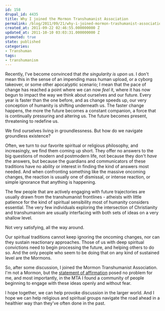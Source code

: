 ```yaml
---
id: 158
drupal_id: 4435
title: Why I joined the Mormon Transhumanist Association
permalink: /blog/2011/09/21/why-i-joined-mormon-trashumanist-association
created_at: 2011-09-22 02:46:55.000000000 Z
updated_at: 2011-10-10 03:03:31.000000000 Z
promoted: true
state: published
categories:
- Transhuman
tags:
- transhumanism
---
```

Recently, I've become convinced that *the singularity is upon us*. I don't mean this in the sense of an impending mass human upload, or a cyborg takeover, or some other apocalyptic scenario; I mean that the pace of change has reached a point where we can now *feel* it, where it has now begun to impact the way we think about ourselves and our future. Every year is faster than the one before, and as change speeds up, our very conception of humanity is shifting underneath us. The faster change happens, the more the future becomes a constant companion, a force that is continually pressuring and altering us. The future becomes present, threatening to redefine us.

We find ourselves living in groundlessness. But how do we navigate groundless existence?

Often, we turn to our favorite spiritual or religious philosophy, and increasingly, we find them coming up short. They offer no answers to the big questions of modern and postmodern life, not because they don't *have* the answers, but because the guardians and communicators of these traditions have no ability or interest in finding the kind of answers most needed. And when confronting something like the massive oncoming changes, the reaction is usually one of dismissal, or intense reaction, or simple ignorance that anything is happening.

The few people that are actively engaging with future trajectories are usually drawn from the transhumanist frontlines - atheists with little patience for the kind of spiritual sensibility most of humanity considers essential. The very few individuals exploring the intersection of Christianity and transhumanism are usually interfacing with both sets of ideas on a very shallow level.

Not very satisfying, all the way around.

Our spiritual traditions cannot keep ignoring the oncoming changes, nor can they sustain reactionary approaches. Those of us with deep spiritual convictions need to begin processing the future, and helping others to do so. And the only people who seem to be doing that on any kind of sustained level are the Mormons.

So, after some discussion, I joined the Mormon Transhumanist Association. I'm not a Mormon, but the <a href="http://transfigurism.org/pages/about/mormon-transhumanist-affirmation/">statement of affirmation</a> posed no problem for me, and most importantly, in the MTA I found a community of people beginning to engage with these ideas openly and without fear. 

I hope together, we can help provoke discussion in the larger world. And I hope we can help religious and spiritual groups navigate the road ahead in a healthier way than they've often done in the past.
